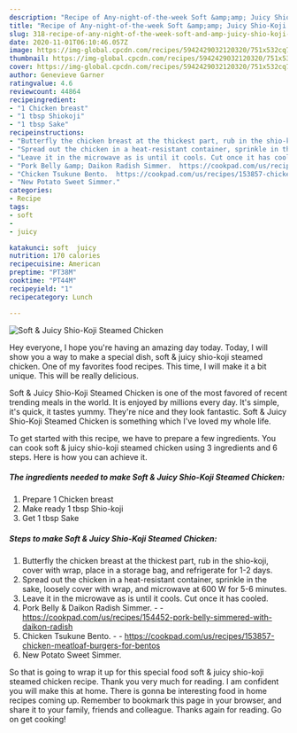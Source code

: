 ```yaml
---
description: "Recipe of Any-night-of-the-week Soft &amp;amp; Juicy Shio-Koji Steamed Chicken"
title: "Recipe of Any-night-of-the-week Soft &amp;amp; Juicy Shio-Koji Steamed Chicken"
slug: 318-recipe-of-any-night-of-the-week-soft-and-amp-juicy-shio-koji-steamed-chicken
date: 2020-11-01T06:10:46.057Z
image: https://img-global.cpcdn.com/recipes/5942429032120320/751x532cq70/soft-juicy-shio-koji-steamed-chicken-recipe-main-photo.jpg
thumbnail: https://img-global.cpcdn.com/recipes/5942429032120320/751x532cq70/soft-juicy-shio-koji-steamed-chicken-recipe-main-photo.jpg
cover: https://img-global.cpcdn.com/recipes/5942429032120320/751x532cq70/soft-juicy-shio-koji-steamed-chicken-recipe-main-photo.jpg
author: Genevieve Garner
ratingvalue: 4.6
reviewcount: 44864
recipeingredient:
- "1 Chicken breast"
- "1 tbsp Shiokoji"
- "1 tbsp Sake"
recipeinstructions:
- "Butterfly the chicken breast at the thickest part, rub in the shio-koji, cover with wrap, place in a storage bag, and refrigerate for 1-2 days."
- "Spread out the chicken in a heat-resistant container, sprinkle in the sake, loosely cover with wrap, and microwave at 600 W for 5-6 minutes."
- "Leave it in the microwave as is until it cools. Cut once it has cooled."
- "Pork Belly &amp; Daikon Radish Simmer.  https://cookpad.com/us/recipes/154452-pork-belly-simmered-with-daikon-radish"
- "Chicken Tsukune Bento.  https://cookpad.com/us/recipes/153857-chicken-meatloaf-burgers-for-bentos"
- "New Potato Sweet Simmer."
categories:
- Recipe
tags:
- soft
- 
- juicy

katakunci: soft  juicy 
nutrition: 170 calories
recipecuisine: American
preptime: "PT38M"
cooktime: "PT44M"
recipeyield: "1"
recipecategory: Lunch

---
```



![Soft &amp; Juicy Shio-Koji Steamed Chicken](https://img-global.cpcdn.com/recipes/5942429032120320/751x532cq70/soft-juicy-shio-koji-steamed-chicken-recipe-main-photo.jpg)

Hey everyone, I hope you're having an amazing day today. Today, I will show you a way to make a special dish, soft &amp; juicy shio-koji steamed chicken. One of my favorites food recipes. This time, I will make it a bit unique. This will be really delicious.

Soft &amp; Juicy Shio-Koji Steamed Chicken is one of the most favored of recent trending meals in the world. It is enjoyed by millions every day. It's simple, it's quick, it tastes yummy. They're nice and they look fantastic. Soft &amp; Juicy Shio-Koji Steamed Chicken is something which I've loved my whole life.




To get started with this recipe, we have to prepare a few ingredients. You can cook soft &amp; juicy shio-koji steamed chicken using 3 ingredients and 6 steps. Here is how you can achieve it.

<!--inarticleads1-->

##### The ingredients needed to make Soft &amp; Juicy Shio-Koji Steamed Chicken:

1. Prepare 1 Chicken breast
1. Make ready 1 tbsp Shio-koji
1. Get 1 tbsp Sake




<!--inarticleads2-->

##### Steps to make Soft &amp; Juicy Shio-Koji Steamed Chicken:

1. Butterfly the chicken breast at the thickest part, rub in the shio-koji, cover with wrap, place in a storage bag, and refrigerate for 1-2 days.
1. Spread out the chicken in a heat-resistant container, sprinkle in the sake, loosely cover with wrap, and microwave at 600 W for 5-6 minutes.
1. Leave it in the microwave as is until it cools. Cut once it has cooled.
1. Pork Belly &amp; Daikon Radish Simmer. -  - https://cookpad.com/us/recipes/154452-pork-belly-simmered-with-daikon-radish
1. Chicken Tsukune Bento. -  - https://cookpad.com/us/recipes/153857-chicken-meatloaf-burgers-for-bentos
1. New Potato Sweet Simmer.




So that is going to wrap it up for this special food soft &amp; juicy shio-koji steamed chicken recipe. Thank you very much for reading. I am confident you will make this at home. There is gonna be interesting food in home recipes coming up. Remember to bookmark this page in your browser, and share it to your family, friends and colleague. Thanks again for reading. Go on get cooking!
